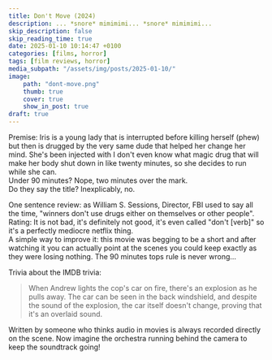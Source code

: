 ```yaml
---
title: Don't Move (2024)
description: ... *snore* mimimimi... *snore* mimimimi...
skip_description: false
skip_reading_time: true
date: 2025-01-10 10:14:47 +0100
categories: [films, horror]
tags: [film reviews, horror]
media_subpath: "/assets/img/posts/2025-01-10/"
image:
    path: "dont-move.png"
    thumb: true
    cover: true
    show_in_post: true
draft: true
---
```

<span class="reviewsection">Premise:</span> Iris is a young lady that is interrupted before killing herself (phew) but then is drugged by the very same dude that helped her change her mind. She's been injected with I don't even know what magic drug that will make her body shut down in like twenty minutes, so she decides to run while she can.<br/>
<span class="reviewsection">Under 90 minutes?</span> Nope, two minutes over the mark.<br/>
<span class="reviewsection">Do they say the title?</span> Inexplicably, no.

<span class="reviewsection">One sentence review:</span> as William S. Sessions, Director, FBI used to say all the time, "winners don't use drugs either on themselves or other people".<br/>
<span class="reviewsection">Rating:</span> It is not bad, it's definitely not good, it's even called "don't [verb]" so it's a perfectly mediocre netflix thing. <br/>
<span class="reviewsection">A simple way to improve it:</span> this movie was begging to be a short and after watching it you can actually point at the scenes you could keep exactly as they were losing nothing. The 90 minutes tops rule is never wrong...

<span class="reviewsection">Trivia about the IMDB trivia:</span>
> When Andrew lights the cop's car on fire, there's an explosion as he pulls away. The car can be seen in the back windshield, and despite the sound of the explosion, the car itself doesn't change, proving that it's an overlaid sound.

Written by someone who thinks audio in movies is always recorded directly on the scene. Now imagine the orchestra running behind the camera to keep the soundtrack going!